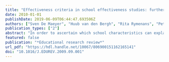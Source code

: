 ```yaml
---
title: "Effectiveness criteria in school effectiveness studies: further research on the choice for a multivariate model"
date: 2010-01-01
publishDate: 2019-06-09T06:44:47.693506Z
authors: ["Sven De Maeyer", "Huub van den Bergh", "Rita Rymenans", "Peter Van Petegem", "Gert Rijlaarsdam"]
publication_types: ["2"]
abstract: "In order to ascertain which school characteristics can explain the differences in effectiveness between schools, important methodological choices have to be made in school effectiveness research. One of these choices relates to the criterion or criteria the researcher wishes to use to compare schools. Should, for example, a school be deemed effective if it achieves high performances in mathematics, or in mother tongue or in both? In order to safeguard the construct validity of the concept school effectiveness this type of research should include multiple effectiveness criteria and thus reduce the risk of mono-operation bias. In that case two analysis strategies can be used: a series of univariate analyses (one for each output measure); or a multivariate model in which different dependent variables are modelled at the same time. In this methodological review we will examine what the implications of these different analysis methods are for research results. The dataset is derived from a large-scale effectiveness study conducted into technical and vocational secondary education in Flanders. Based on the results of this study we will make methodological suggestions for researchers in the field of educational effectiveness and school leadership."
featured: false
publication: "*Educational research review*"
url_pdf: "https://hdl.handle.net/10067/806900151162165141"
doi: "10.1016/J.EDUREV.2009.09.001"
---
```



